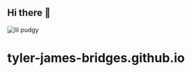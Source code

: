 ## Hi there 👋

<!--
**tyler-james-bridges/tyler-james-bridges** is a ✨ _special_ ✨ repository because its `README.md` (this file) appears on your GitHub profile.

Here are some ideas to get you started:

- 🔭 I’m currently working on ...
- 🌱 I’m currently learning ...
- 👯 I’m looking to collaborate on ...
- 🤔 I’m looking for help with ...
- 💬 Ask me about ...
- 📫 How to reach me: ...
- 😄 Pronouns: ...
- ⚡ Fun fact: ...
-->


 ![lil pudgy](https://github.com/user-attachments/assets/2d123b55-ec41-45ec-9acd-285aa7a1a625)
# tyler-james-bridges.github.io
